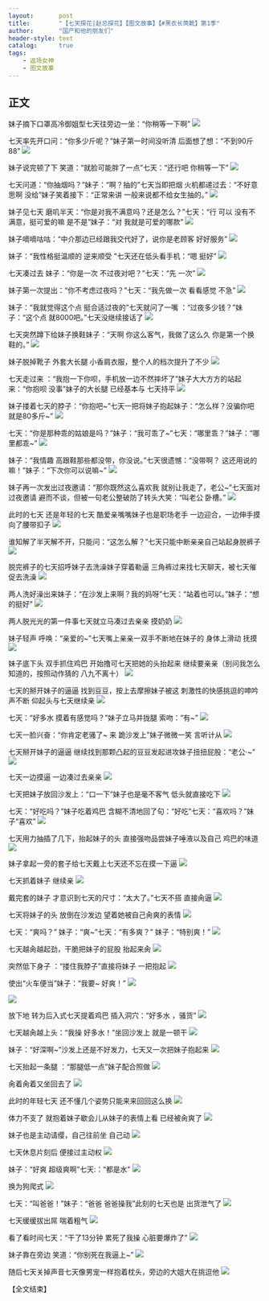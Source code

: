 ```yaml
---
layout:       post
title:        "【七天探花|赵总探花】【图文故事】【#黑衣长筒靴】第1季"
author:       "国产和他的朋友们"
header-style: text
catalog:      true
tags:
    - 返场女神
    - 图文故事
---
```


## 正文

妹子摘下口罩高冷御姐型七天往旁边一坐：“你稍等一下啊”
![](https://tju.7pzzv.us/tupian/forum/202502/12/122814u2gdbp7c9wf7biff.gif)

七天率先开口问：“你多少斤呢？”妹子第一时间没听清 后面想了想：“不到90斤 88”
![](https://tju.7pzzv.us/tupian/forum/202502/12/122823yxd2afx26yate4x8.gif)

妹子说完顿了下 笑道：“就脸可能胖了一点”七天：“还行吧 你稍等一下”
![](https://tju.7pzzv.us/tupian/forum/202502/12/122832qck5fgxxcw335l8x.gif)

七天问道：“你抽烟吗？”妹子：“啊？抽的”七天当即把烟 火机都递过去：“不好意思啊 没给”妹子笑着接下：“正常来讲 一般来说都不给女生抽的。”
![](https://tju.7pzzv.us/tupian/forum/202502/12/122838fxqze9xeell0g0ei.gif)

妹子见七天 磨叽半天：“你是对我不满意吗？还是怎么？”七天：“行 可以 没有不满意，挺可爱的嘛 是不是”妹子：“对 我就是可爱的哪款”
![](https://tju.7pzzv.us/tupian/forum/202502/12/122845eswzeer20uewzw2b.gif)

妹子嘀嘀咕咕：“中介那边已经跟我交代好了，说你是老顾客 好好服务”
![](https://tju.7pzzv.us/tupian/forum/202502/12/122853bu8loqsixoubotss.gif)

妹子：“我性格挺温顺的 逆来顺受 ”七天还在低头看手机：“嗯 挺好”
![](https://tju.7pzzv.us/tupian/forum/202502/12/122902kyrodme1yqcofrer.gif)

七天凑过去 妹子：“你是一次 不过夜对吧？”七天：“先 一次”
![](https://tju.7pzzv.us/tupian/forum/202502/12/122909o8ogko8bjrob9bgp.gif)

妹子第一次提出：“你不考虑过夜吗？”七天：“我先做一次 看看感觉 不急”
![](https://tju.7pzzv.us/tupian/forum/202502/12/122923xdbccmgvbbvncszo.gif)

妹子：“我就觉得这个点 挺合适过夜的”七天就问了一嘴 ：“过夜多少钱？”妹子：“这个点 就8000吧。”七天没继续接话了
![](https://tju.7pzzv.us/tupian/forum/202502/12/122935fnbzvgwmrmonbllr.gif)

七天突然蹲下给妹子换鞋妹子：“天啊 你这么客气，我做了这么久 你是第一个换鞋的。”
![](https://tju.7pzzv.us/tupian/forum/202502/12/122940r94q7m0mcpqqco9b.gif)

妹子脱掉靴子 外套大长腿 小香肩衣服，整个人的档次提升了不少
![](https://tju.7pzzv.us/tupian/forum/202502/12/122949pg2azsngu8zyd6s8.gif)

七天走过来 ：“我抱一下你呗，手机放一边不然摔坏了”妹子大大方方的站起来：“你抱呗 没事”妹子的大长腿 已经基本与 七天持平
![](https://tju.7pzzv.us/tupian/forum/202502/12/122957cjglsf4x6mim7gms.gif)

妹子搂着七天的脖子：“你抱吧~”七天一把将妹子抱起妹子：“怎么样？没骗你吧 就是80多斤~”
![](https://tju.7pzzv.us/tupian/forum/202502/12/123003nkxdax700zzybl07.gif)

七天：“你是那种乖的姑娘是吗？”妹子：“我可乖了~”七天：“哪里乖？”妹子：“哪里都乖~”
![](https://tju.7pzzv.us/tupian/forum/202502/12/123043ggzvzotethvjg1og.gif)

妹子：“我情趣 高跟鞋那些都没带，你没说。”七天很遗憾：“没带啊？ 这还用说的嘛！”妹子：“下次你可以说嘛~”
![](https://tju.7pzzv.us/tupian/forum/202502/12/123050d0aacj0f7f5ndj6f.gif)

妹子再一次发出过夜邀请：“那你既然这么喜欢我 就别让我走了，老公~”七天面对过夜邀请 避而不谈，但被一句老公整破防了转头大笑：“叫老公 卧槽。”
![](https://tju.7pzzv.us/tupian/forum/202502/12/123057ef8xffyqmbyfzrd4.gif)

此时的七天 还是年轻的七天 酷爱亲嘴嘴妹子也是职场老手 一边迎合，一边伸手摸向了腰带扣子
![](https://tju.7pzzv.us/tupian/forum/202502/12/123107x1694g4c4ugctfqu.gif)

谁知解了半天解不开，只能问：“这怎么解？”七天只能中断亲亲自己站起身脱裤子
![](https://tju.7pzzv.us/tupian/forum/202502/12/123116dk8b2li2kwet08g8.gif)

脱完裤子的七天招呼妹子去洗澡妹子穿着勒逼 三角裤过来找七天聊天，被七天催促去洗澡
![](https://tju.7pzzv.us/tupian/forum/202502/12/123123blp4xrmjlc5zjppr.gif)

两人洗好澡出来妹子：“在沙发上来啊？我的妈呀”七天：“站着也可以。”妹子：“想的挺好”
![](https://tju.7pzzv.us/tupian/forum/202502/12/123130caod9ey6ggqrvgr2.gif)

两人脱光光的第一件事七天就立马凑过去亲亲 摸奶奶
![](https://tju.7pzzv.us/tupian/forum/202502/12/123140es3tqb71ls6t6q7t.gif)

妹子轻声 呼唤：“亲爱的~”七天嘴上亲亲一双手不断地在妹子的 身体上滑动 抚摸
![](https://tju.7pzzv.us/tupian/forum/202502/12/123150cz02cuj2i8pnzujz.gif)

妹子底下头 双手抓住鸡巴 开始撸可七天把她的头抬起来 继续要亲亲（别问我怎么知道的，按照动作猜的 八九不离十）
![](https://tju.7pzzv.us/tupian/forum/202502/12/123201j3j518nv3sa1l8zg.gif)

七天的掰开妹子的逼逼 找到豆豆，按上去摩擦妹子被这 刺激性的快感挑逗的呻吟声不断 仰起头与七天继续亲
![](https://tju.7pzzv.us/tupian/forum/202502/12/123219lv73mvuvganjlovl.gif)

七天：“好多水 摸着有感觉吗？”妹子立马并拢腿 索吻：“有~”
![](https://tju.7pzzv.us/tupian/forum/202502/12/123230s42yzqkz900wne0i.gif)

七天一脸兴奋：“你肯定老骚了~ 来 跪沙发上”妹子微微一笑 言听计从
![](https://tju.7pzzv.us/tupian/forum/202502/12/123240oyk94445kgzyy54d.gif)

七天掰开妹子的逼逼 继续找到那颗凸起的豆豆发起进攻妹子扭扭屁股：“老公·~”
![](https://tju.7pzzv.us/tupian/forum/202502/12/123249l7ayqaganxsasrjq.gif)

七天一边摸逼 一边凑过去亲亲
![](https://tju.7pzzv.us/tupian/forum/202502/12/123255souqdgou966ouzzp.gif)

七天把妹子放回沙发上：“口一下”妹子也是毫不客气 低头就直接吃下
![](https://tju.7pzzv.us/tupian/forum/202502/12/123301cj57zuh8787dn1xv.gif)

七天：“好吃吗？”妹子吃着鸡巴 含糊不清地回了句：“好吃”七天：“喜欢吗？”妹子“喜欢”
![](https://tju.7pzzv.us/tupian/forum/202502/12/123309i434j5vkqsojxv5w.gif)

七天用力抽插了几下，抬起妹子的头 直接强吻品尝妹子唾液以及自己 鸡巴的味道
![](https://tju.7pzzv.us/tupian/forum/202502/12/123317wjzhsi9wmkskxhjk.gif)

妹子拿起一旁的套子给七天戴上七天还不忘在摸一下逼
![](https://tju.7pzzv.us/tupian/forum/202502/12/123323lxr1eiudsgsmzs1x.gif)

七天抓着妹子 继续亲
![](https://tju.7pzzv.us/tupian/forum/202502/12/123328ib9snichm7me7b3h.gif)

戴完套的妹子 才意识到七天的尺寸：“太大了。”七天不搭 直接肏逼
![](https://tju.7pzzv.us/tupian/forum/202502/12/123338dx6tltsxzbyrbblj.gif)

七天将妹子的头 放倒在沙发边 望着她被自己肏爽的表情
![](https://tju.7pzzv.us/tupian/forum/202502/12/123346dslx270c9tt9b2kw.gif)

七天：“爽吗？” 妹子：“爽~”七天：“有多爽？” 妹子：“特别爽！”
![](https://tju.7pzzv.us/tupian/forum/202502/12/123352uve0ho0zhe5w0pyz.gif)

七天越肏越起劲，干脆把妹子的屁股 抬起来肏
![](https://tju.7pzzv.us/tupian/forum/202502/12/123358dlevq7zxgas0uwba.gif)

突然低下身子 ：“搂住我脖子”直接将妹子 一把抱起
![](https://tju.7pzzv.us/tupian/forum/202502/12/123404owljwwtt4fldjtet.gif)

使出“火车便当”妹子：“我要~ 好爽！”
![](https://tju.7pzzv.us/tupian/forum/202502/12/123414fbdbb2i12ixu19j6.gif)

![](https://tju.7pzzv.us/tupian/forum/202502/12/123425bo00t5vvttjbq5zq.gif)

放下地 转为后入式七天提着鸡巴 插入洞穴：“好多水 ，骚货”
![](https://tju.7pzzv.us/tupian/forum/202502/12/123431w6m0arq10q1a30r3.gif)

七天越肏越上头：“我操 好多水！”坐回沙发上 就是一顿干
![](https://tju.7pzzv.us/tupian/forum/202502/12/123437fts7c0a6ium7is9s.gif)

妹子：“好深啊~”沙发上还是不好发力，七天又一次把妹子抱起来 
![](https://tju.7pzzv.us/tupian/forum/202502/12/123445bqmn1y4h6m1nhu6m.gif)

七天抬起一条腿 ：“那腿低一点”妹子配合照做
![](https://tju.7pzzv.us/tupian/forum/202502/12/123452svzb2cpvo112cm7m.gif)

肏着肏着又坐回去了
![](https://tju.7pzzv.us/tupian/forum/202502/12/123458lf6f81t71xjc8ttc.gif)

此时的年轻七天 还不懂几个姿势只能来来回回这么换
![](https://tju.7pzzv.us/tupian/forum/202502/12/123504wb2p2pbvae42eptp.gif)

体力不支了 就抱着妹子歇会儿从妹子的表情上看 已经被肏爽了
![](https://tju.7pzzv.us/tupian/forum/202502/12/123509c1dwblt74lpazwbd.gif)

妹子也是主动请缨，自己往前坐 自己动
![](https://tju.7pzzv.us/tupian/forum/202502/12/123514sz4qg4wdgpcpuzr4.gif)

七天休息片刻后 便接过主动权 
![](https://tju.7pzzv.us/tupian/forum/202502/12/123522qk7eyt7ldkydvkmg.gif)

妹子：“好爽 超级爽啊”七天:：“都是水”
![](https://tju.7pzzv.us/tupian/forum/202502/12/123529sx46eyyx72y2c3s4.gif)

换为狗爬式
![](https://tju.7pzzv.us/tupian/forum/202502/12/123534kxibwdcowbfpidcw.gif)

七天：“叫爸爸！”妹子：“爸爸 爸爸操我”此刻的七天也是 出货泄气了 
![](https://tju.7pzzv.us/tupian/forum/202502/12/123541noomw02inztu6uxm.gif)

七天缓缓拔出屌 喘着粗气
![](https://tju.7pzzv.us/tupian/forum/202502/12/123548ohf9jmxa3alafejj.gif)

看了看时间七天：“干了13分钟 累死了我操 心脏要爆炸了”
![](https://tju.7pzzv.us/tupian/forum/202502/12/123553uzbseisl1qszistp.gif)

妹子靠在旁边 笑道：“你别死在我逼上~”
![](https://tju.7pzzv.us/tupian/forum/202502/12/123601lmuzr1xmb819sruo.gif)

随后七天关掉声音七天像男宠一样抱着枕头，旁边的大姐大在挑逗他
![](https://tju.7pzzv.us/tupian/forum/202502/12/123608ifalgaexanaoesqs.gif)

【全文结束】